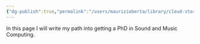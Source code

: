 ```yaml
---
{"dg-publish":true,"permalink":"/users/maurizioberta/library/cloud-storage/one-drive-kth/kth/digital-garden/making-sense-of-software-through-sound/","tags":["gardenEntry"]}
---
```


In this page I will write my path into getting a PhD in Sound and Music Computing.